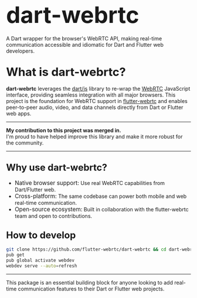 # <span style="font-size:2.2em;">dart-webrtc</span>

A Dart wrapper for the browser's WebRTC API, making real-time communication accessible and idiomatic for Dart and Flutter web developers.

## <span style="font-size:1.5em;">What is dart-webrtc?</span>

**dart-webrtc** leverages the [dart/js](https://pub.dev/packages/js) library to re-wrap the [WebRTC](https://developer.mozilla.org/en-US/docs/Web/API/WebRTC_API) JavaScript interface, providing seamless integration with all major browsers. This project is the foundation for WebRTC support in [flutter-webrtc](https://github.com/flutter-webrtc/flutter-webrtc) and enables peer-to-peer audio, video, and data channels directly from Dart or Flutter web apps.

---

**My contribution to this project was merged in.**  
I'm proud to have helped improve this library and make it more robust for the community.

---

## <span style="font-size:1.2em;">Why use dart-webrtc?</span>

- <span style="font-size:1.1em;">Native browser support:</span> Use real WebRTC capabilities from Dart/Flutter web.
- <span style="font-size:1.1em;">Cross-platform:</span> The same codebase can power both mobile and web real-time communication.
- <span style="font-size:1.1em;">Open-source ecosystem:</span> Built in collaboration with the flutter-webrtc team and open to contributions.

## <span style="font-size:1.2em;">How to develop</span>

```bash
git clone https://github.com/flutter-webrtc/dart-webrtc && cd dart-webrtc
pub get
pub global activate webdev
webdev serve --auto=refresh
```

---

This package is an essential building block for anyone looking to add real-time communication features to their Dart or Flutter web projects.
